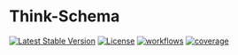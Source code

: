 # Think-Schema

[![Latest Stable Version](https://poser.pugx.org/zxin/phinx-schema/v/stable)](https://packagist.org/packages/nhzex/phinx-schema)
[![License](https://poser.pugx.org/zxin/phinx-schema/license)](https://packagist.org/packages/nhzex/phinx-schema)
[![workflows](https://github.com/nhzex/phinx-schema/workflows/tests/badge.svg)](https://github.com/NHZEX/phinx-schema/actions)
[![coverage](https://codecov.io/gh/nhzex/phinx-schema/graph/badge.svg)](https://codecov.io/gh/nhzex/phinx-schema)
